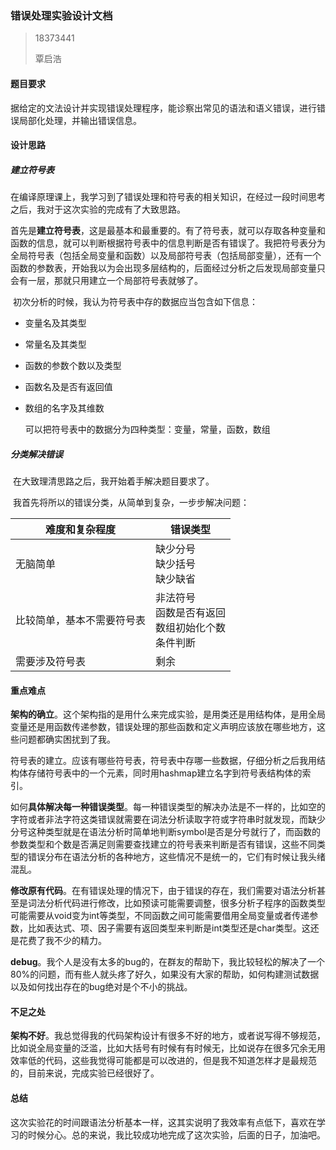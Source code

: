 ### 错误处理实验设计文档

> 18373441
>
> 覃启浩

#### 题目要求

​		据给定的文法设计并实现错误处理程序，能诊察出常见的语法和语义错误，进行错误局部化处理，并输出错误信息。

#### 设计思路

##### 建立符号表

​		在编译原理课上，我学习到了错误处理和符号表的相关知识，在经过一段时间思考之后，我对于这次实验的完成有了大致思路。

​		首先是**建立符号表**，这是最基本和最重要的。有了符号表，就可以存取各种变量和函数的信息，就可以判断根据符号表中的信息判断是否有错误了。我把符号表分为全局符号表（包括全局变量和函数）以及局部符号表（包括局部变量），还有一个函数的参数表，开始我以为会出现多层结构的，后面经过分析之后发现局部变量只会有一层，那就只用建立一个局部符号表就够了。

​		初次分析的时候，我认为符号表中存的数据应当包含如下信息：

* 变量名及其类型

* 常量名及其类型

* 函数的参数个数以及类型

* 函数名及是否有返回值

* 数组的名字及其维数

  可以把符号表中的数据分为四种类型：变量，常量，函数，数组

##### 分类解决错误

​		在大致理清思路之后，我开始着手解决题目要求了。

​		我首先将所以的错误分类，从简单到复杂，一步步解决问题：

| 难度和复杂程度             | 错误类型                                                     |
| -------------------------- | ------------------------------------------------------------ |
| 无脑简单                   | 缺少分号<br />缺少括号<br />缺少缺省                         |
| 比较简单，基本不需要符号表 | 非法符号<br />函数是否有返回<br />数组初始化个数<br />条件判断 |
| 需要涉及符号表             | 剩余                                                         |



#### 重点难点

​		**架构的确立**。这个架构指的是用什么来完成实验，是用类还是用结构体，是用全局变量还是用函数传递参数，错误处理的那些函数和定义声明应该放在哪些地方，这些问题都确实困扰到了我。

符号表的建立。应该有哪些符号表，符号表中存哪一些数据，仔细分析之后我用结构体存储符号表中的一个元素，同时用hashmap建立名字到符号表结构体的索引。

​		如何**具体解决每一种错误类型**。每一种错误类型的解决办法是不一样的，比如空的字符或者非法字符这类错误就需要在词法分析读取字符或字符串时就发现，而缺少分号这种类型就是在语法分析时简单地判断symbol是否是分号就行了，而函数的参数类型和个数是否满足则需要查找建立的符号表来判断是否有错误，这些不同类型的错误分布在语法分析的各种地方，这些情况不是统一的，它们有时候让我头绪混乱。

​		**修改原有代码**。在有错误处理的情况下，由于错误的存在，我们需要对语法分析甚至是词法分析代码进行修改，比如预读可能需要调整，很多分析子程序的函数类型可能需要从void变为int等类型，不同函数之间可能需要借用全局变量或者传递参数，比如表达式、项、因子需要有返回类型来判断是int类型还是char类型。这还是花费了我不少的精力。

​		**debug**。我个人是没有太多的bug的，在群友的帮助下，我比较轻松的解决了一个80%的问题，而有些人就头疼了好久，如果没有大家的帮助，如何构建测试数据以及如何找出存在的bug绝对是个不小的挑战。

#### 不足之处

​		**架构不好**。我总觉得我的代码架构设计有很多不好的地方，或者说写得不够规范，比如说全局变量的泛滥，比如大括号有时候有有时候无，比如说存在很多冗余无用效率低的代码，这些我觉得可能都是可以改进的，但是我不知道怎样才是最规范的，目前来说，完成实验已经很好了。

#### 总结

​		这次实验花的时间跟语法分析基本一样，这其实说明了我效率有点低下，喜欢在学习的时候分心。总的来说，我比较成功地完成了这次实验，后面的日子，加油吧。